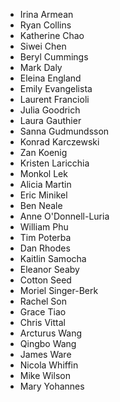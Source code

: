 - Irina Armean
- Ryan Collins
- Katherine Chao
- Siwei Chen
- Beryl Cummings
- Mark Daly
- Eleina England
- Emily Evangelista
- Laurent Francioli
- Julia Goodrich
- Laura Gauthier
- Sanna Gudmundsson
- Konrad Karczewski
- Zan Koenig
- Kristen Laricchia
- Monkol Lek
- Alicia Martin
- Eric Minikel
- Ben Neale
- Anne O'Donnell-Luria
- William Phu
- Tim Poterba
- Dan Rhodes
- Kaitlin Samocha
- Eleanor Seaby
- Cotton Seed
- Moriel Singer-Berk
- Rachel Son
- Grace Tiao
- Chris Vittal
- Arcturus Wang
- Qingbo Wang
- James Ware
- Nicola Whiffin
- Mike Wilson
- Mary Yohannes
